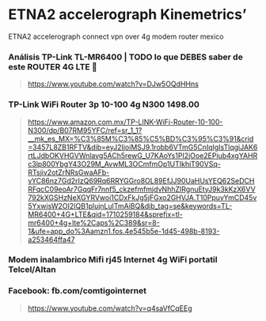 # ETNA2 accelerograph Kinemetrics’
ETNA2 accelerograph connect vpn over 4g modem router mexico


### Análisis TP-Link TL-MR6400 | TODO lo que DEBES saber de este ROUTER 4G LTE 🚀
> https://www.youtube.com/watch?v=DJw5OQdHHns

### TP-Link WiFi Router 3p 10-100 4g N300 1498.00
> https://www.amazon.com.mx/TP-LINK-WiFi-Router-10-100-N300/dp/B07RM95YFC/ref=sr_1_1?__mk_es_MX=%C3%85M%C3%85%C5%BD%C3%95%C3%91&crid=3457L8ZB1RFTV&dib=eyJ2IjoiMSJ9.1robb6VTmG5CnIqlgIsTlqgiJAK6rtLJdbOKVHGVWnlavg5ACh5rewG_U7KAoYs1PI2jOoe2EPjub4xgYAHRc3lp800YbgY43O29M_AvwML3OCmfmOp1UTIkhiT90VSq-RTsjiv2otZrNRsGwaAFb-vYC86nz7Gd2rIzQ69Rq6RRYGGro8OL89EfJJ90UaHUsYEQ62SeDCHRFqcC09eoAr7GqqFr7nnf5_ckzefmfmjdvNhhZIRgnuEtyJ9k3kKzX6VV792kXGSHzNeXGYRVwoi1CDxFkJg5jFGxo2GHVJA.T10PpuyYmCD45v5YxwisW2OI2IQB1plujnLulTmAiBQ&dib_tag=se&keywords=TL-MR6400+4G+LTE&qid=1710259184&sprefix=tl-mr6400+4g+lte%2Caps%2C389&sr=8-1&ufe=app_do%3Aamzn1.fos.4e545b5e-1d45-498b-8193-a253464ffa47

### Modem inalambrico Mifi rj45 Internet 4g WiFi portatil Telcel/Altan
### Facebook: fb.com/comtigointernet
> https://www.youtube.com/watch?v=q4saVfCqEEg
